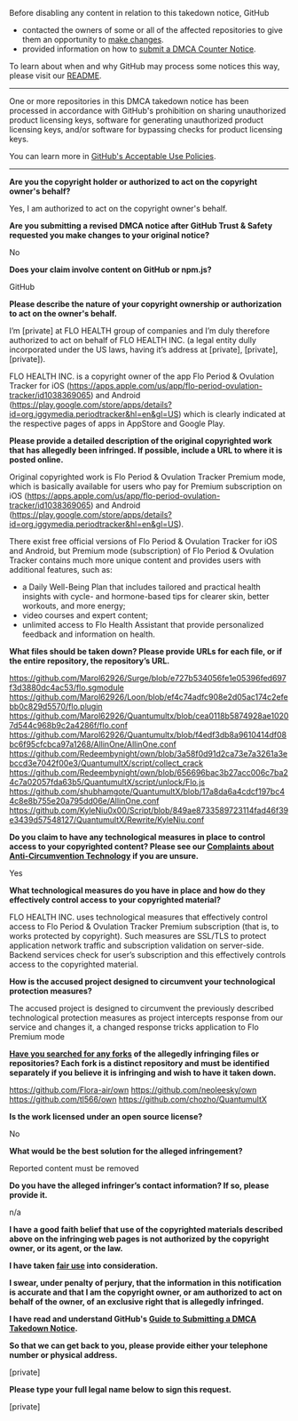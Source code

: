 Before disabling any content in relation to this takedown notice, GitHub
- contacted the owners of some or all of the affected repositories to give them an opportunity to [make changes](https://docs.github.com/en/github/site-policy/dmca-takedown-policy#a-how-does-this-actually-work).
- provided information on how to [submit a DMCA Counter Notice](https://docs.github.com/en/articles/guide-to-submitting-a-dmca-counter-notice).

To learn about when and why GitHub may process some notices this way, please visit our [README](https://github.com/github/dmca/blob/master/README.md#anatomy-of-a-takedown-notice).

---

One or more repositories in this DMCA takedown notice has been processed in accordance with GitHub's prohibition on sharing unauthorized product licensing keys, software for generating unauthorized product licensing keys, and/or software for bypassing checks for product licensing keys.

You can learn more in [GitHub's Acceptable Use Policies](https://docs.github.com/en/github/site-policy/github-acceptable-use-policies).

---

**Are you the copyright holder or authorized to act on the copyright owner's behalf?**

Yes, I am authorized to act on the copyright owner's behalf.

**Are you submitting a revised DMCA notice after GitHub Trust & Safety requested you make changes to your original notice?**

No

**Does your claim involve content on GitHub or npm.js?**

GitHub

**Please describe the nature of your copyright ownership or authorization to act on the owner's behalf.**

I’m [private] at FLO HEALTH group of companies and I’m duly therefore authorized to act on behalf of FLO HEALTH INC. (a legal entity dully incorporated under the US laws, having it’s address at [private], [private], [private]).

FLO HEALTH INC. is a copyright owner of the app Flo Period & Ovulation Tracker for iOS (https://apps.apple.com/us/app/flo-period-ovulation-tracker/id1038369065) and Android (https://play.google.com/store/apps/details?id=org.iggymedia.periodtracker&hl=en&gl=US) which is clearly indicated at the respective pages of apps in AppStore and Google Play.

**Please provide a detailed description of the original copyrighted work that has allegedly been infringed. If possible, include a URL to where it is posted online.**

Original copyrighted work is Flo Period & Ovulation Tracker Premium mode, which is basically available for users who pay for Premium subscription on iOS (https://apps.apple.com/us/app/flo-period-ovulation-tracker/id1038369065) and Android (https://play.google.com/store/apps/details?id=org.iggymedia.periodtracker&hl=en&gl=US).

There exist free official versions of Flo Period & Ovulation Tracker for iOS and Android, but Premium mode (subscription) of Flo Period & Ovulation Tracker contains much more unique content and provides users with additional features, such as:

- a Daily Well-Being Plan that includes tailored and practical health insights with cycle- and hormone-based tips for clearer skin, better workouts, and more energy;  
- video courses and expert content;  
- unlimited access to Flo Health Assistant that provide personalized feedback and information on health.

**What files should be taken down? Please provide URLs for each file, or if the entire repository, the repository’s URL.**

https://github.com/Marol62926/Surge/blob/e727b534056fe1e05396fed697f3d3880dc4ac53/flo.sgmodule
https://github.com/Marol62926/Loon/blob/ef4c74adfc908e2d05ac174c2efebb0c829d5570/flo.plugin
https://github.com/Marol62926/Quantumultx/blob/cea0118b5874928ae10207d544c968b9c2a4286f/flo.conf
https://github.com/Marol62926/Quantumultx/blob/f4edf3db8a9610414df08bc6f95cfcbca97a1268/AllinOne/AllinOne.conf
https://github.com/Redeembynight/own/blob/3a58f0d91d2ca73e7a3261a3ebccd3e7042f00e3/QuantumultX/script/collect_crack
https://github.com/Redeembynight/own/blob/656696bac3b27acc006c7ba24c7a02057fda63b5/QuantumultX/script/unlock/Flo.js
https://github.com/shubhamgote/QuantumultX/blob/17a8da6a4cdcf197bc44c8e8b755e20a795dd06e/AllinOne.conf
https://github.com/KyleNiu0x00/Script/blob/849ae8733589723114fad46f39e3439d57548127/QuantumultX/Rewrite/KyleNiu.conf




**Do you claim to have any technological measures in place to control access to your copyrighted content? Please see our <a href="https://docs.github.com/articles/guide-to-submitting-a-dmca-takedown-notice#complaints-about-anti-circumvention-technology">Complaints about Anti-Circumvention Technology</a> if you are unsure.**

Yes

**What technological measures do you have in place and how do they effectively control access to your copyrighted material?**

FLO HEALTH INC. uses technological measures that effectively control access to Flo Period & Ovulation Tracker Premium subscription (that is, to works protected by copyright). Such measures are SSL/TLS to protect application network traffic and subscription validation on server-side. Backend services check for user’s subscription and this effectively controls access to the copyrighted material.

**How is the accused project designed to circumvent your technological protection measures?**

The accused project is designed to circumvent the previously described technological protection measures as project intercepts response from our service and changes it, a changed response tricks application to Flo Premium mode

**<a href="https://docs.github.com/articles/dmca-takedown-policy#b-what-about-forks-or-whats-a-fork">Have you searched for any forks</a> of the allegedly infringing files or repositories? Each fork is a distinct repository and must be identified separately if you believe it is infringing and wish to have it taken down.**

https://github.com/Flora-air/own
https://github.com/neoleesky/own
https://github.com/tl566/own
https://github.com/chozho/QuantumultX

**Is the work licensed under an open source license?**

No

**What would be the best solution for the alleged infringement?**

Reported content must be removed

**Do you have the alleged infringer’s contact information? If so, please provide it.**

n/a

**I have a good faith belief that use of the copyrighted materials described above on the infringing web pages is not authorized by the copyright owner, or its agent, or the law.**

**I have taken <a href="https://www.lumendatabase.org/topics/22">fair use</a> into consideration.**

**I swear, under penalty of perjury, that the information in this notification is accurate and that I am the copyright owner, or am authorized to act on behalf of the owner, of an exclusive right that is allegedly infringed.**

**I have read and understand GitHub's <a href="https://docs.github.com/articles/guide-to-submitting-a-dmca-takedown-notice/">Guide to Submitting a DMCA Takedown Notice</a>.**

**So that we can get back to you, please provide either your telephone number or physical address.**

[private]

**Please type your full legal name below to sign this request.**

[private]
